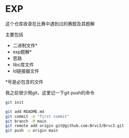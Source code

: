 # EXP

这个仓库收录在比赛中遇到过的赛题及其题解

主要包括

- 二进制文件*
- exp题解*
- 思路
- libc库文件
- ld链接器文件

*号是必包含的文件

我之前很少用git，这里记一下git push的命令

```bash
git init
```
```bash
git add README.md
git commit -m "first commit"
git branch -M main
git remote add origin git@github.com:Brvc3/Brvc3.git
git push -u origin main
```

